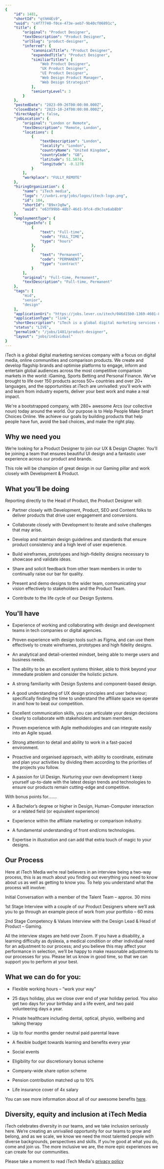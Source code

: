 ```yaml
---
{
	"id": 1481,
	"shortId": "qthH4Es9",
	"uuid": "c4f77740-f0ce-473e-aeb7-9b40cf06891c",
	"title": {
		"original": "Product Designer",
		"textDescription": "Product Designer",
		"urlSlug": "product-designer",
		"inferred": {
			"canonicalTitle": "Product Designer",
			"expandedTitle": "Product Designer",
			"similiarTitles": [
				"Web Product Designer",
				"UX Product Designer",
				"UI Product Designer",
				"Web Design Product Manager",
				"Web Design Strategist"
			],
			"seniortyLevel": 3
		}
	},
	"postedDate": "2023-09-26T00:00:00.000Z",
	"closedDate": "2023-10-24T00:00:00.000Z",
	"directApply": false,
	"jobLocation": {
		"original": "London or Remote",
		"textDescription": "Remote, London",
		"locations": [
			{
				"textDescription": "London",
				"locality": "London",
				"countryName": "United Kingdom",
				"countryCode": "GB",
				"latitude": 51.5074,
				"longitude": -0.1278
			}
		],
		"workplace": "FULLY_REMOTE"
	},
	"hiringOrganization": {
		"name": "iTech media",
		"logo": "//uxbri.org/jobs/logos/itech-logo.png",
		"id": 104,
		"shortId": "B9xrJq0w",
		"uuid": "e63f99bb-48b7-46d1-9fc4-d9c7ce6ab8b9"
	},
	"employmentType": {
		"typeInfo": [
			{
				"text": "Full-time",
				"code": "FULL_TIME",
				"type": "hours"
			},
			{
				"text": "Permanent",
				"code": "PERMANENT",
				"type": "contract"
			}
		],
		"original": "Full-time, Permanent",
		"textDescription": "Full-time, Permanent"
	},
	"tags": [
		"mid",
		"senior",
		"design"
	],
	"applicationUri": "https://jobs.lever.co/itech/046d15b0-1369-4601-8c4c-f2b59cf52b4a/apply",
	"applicationType": "link",
	"shortDescription": "iTech is a global digital marketing services company with a focus on digital media, online communities and comparison products. We create and develop flagship brands and optimise platforms to engage,",
	"status": "LIVE",
	"permalink": "/jobs/1481/product-designer",
	"layout": "jobs/individual"
}
---
```

<p>iTech is a global digital marketing services&nbsp;company with a focus on digital media, online communities and comparison products. We create and develop flagship brands&nbsp;and&nbsp;optimise platforms to engage, inform and entertain global audiences across the most competitive comparison markets in the world: iGaming, Sports Betting and Personal Finance. We've brought to life&nbsp;over 150 products across 50+ countries and over 20+ languages, and the opportunities at iTech are unrivalled: you'll work with and learn from industry experts, deliver your best work and make a real impact.</p><p>We're a bootstrapped company, with 280+ awesome Arcs (our collective noun)&nbsp;today around the world. Our purpose is to Help People Make Smart Choices Online. We achieve our goals by building products that help people&nbsp;have fun, avoid the bad choices, and make the right play.</p><h2>Why we need you</h2><p>We’re looking for a Product Designer to join our UX &amp; Design Chapter. You’ll be joining a team that ensures beautiful UI design and a fantastic user experience across our product and brands.</p><p>This role will be champion of great design in our Gaming pillar and work closely with Development &amp; Product.</p><h2>What you’ll be doing</h2><p>Reporting directly to the Head of Product, the Product Designer will:</p><ul><li><p>Partner closely with Development, Product, SEO and Content folks to deliver products that drive user engagement and conversions.</p></li><li><p>Collaborate closely with Development to iterate and solve challenges that may arise.</p></li><li><p>Develop and maintain design guidelines and standards that ensure product consistency and a high level of user experience.</p></li><li><p>Build wireframes, prototypes and high-fidelity designs necessary to showcase and validate ideas.</p></li><li><p>Share and solicit feedback from other team members in order to continually raise our bar for quality.</p></li><li><p>Present and demo designs to the wider team, communicating your vision effectively to stakeholders and the Product Team.</p></li><li><p>Contribute to the life cycle of our Design Systems.</p></li></ul><h2>You'll have</h2><ul><li><p>Experience of working and collaborating with design and development teams in tech companies or digital agencies.</p></li><li><p>Proven experience with design tools such as Figma, and can use them effectively to create wireframes, prototypes and high fidelity designs.</p></li><li><p>An analytical and detail-oriented mindset, being able to merge users and business needs.</p></li><li><p>The ability to be an excellent systems thinker, able to think beyond your immediate problem and consider the holistic picture.</p></li><li><p>A strong familiarity with Design Systems and component-based design.</p></li><li><p>A good understanding of UX design principles and user behaviour; specifically finding the time to understand the affiliate space we operate in and how to beat our competition.</p></li><li><p>Excellent communication skills, you can articulate your design decisions clearly to collaborate with stakeholders and team members.</p></li><li><p>Proven experience with Agile methodologies and can integrate easily into an Agile squad.</p></li><li><p>Strong attention to detail and ability to work in a fast-paced environment.</p></li><li><p>Proactive and organised approach, with ability to coordinate, estimate and plan your activities by dividing them according to the priorities of the projects you follow.</p></li><li><p>A passion for UI Design. Nurturing your own development t keep yourself up-to-date with the latest design trends and technologies to ensure our products remain cutting-edge and competitive.</p></li></ul><p>With bonus points for…….</p><ul><li><p>A Bachelor’s degree or higher in Design, Human-Computer interaction or a related field (or equivalent experience)</p></li><li><p>Experience within the affiliate marketing or comparison industry.</p></li><li><p>A fundamental understanding of front end/cms technologies.</p></li><li><p>Expertise in illustration and can add that extra touch of magic to your designs.</p></li></ul><h2>Our Process</h2><p>Here at iTech Media we’re real believers in an interview being a two-way process, this is as much about you finding out everything you need to know about us as well as getting to know you. To help you understand what the process will involve:</p><p>Initial Conversation with a member of the Talent Team – approx. 30 mins</p><p>1st Stage Interview with a couple of our Product Designers where we’ll ask you to go through an example piece of work from your portfolio – 60 mins</p><p>2nd Stage Competency &amp; Values Interview with the Design Lead &amp; Head of Product – Gaming.</p><p>All the interview stages are held over Zoom. If you have a disability, a learning difficulty as dyslexia, a medical condition or other individual need for an adjustment to our process; and you believe this may affect your performance in selection, we’ll be happy to make reasonable adjustments to our processes for you. Please let us know in good time, so that we can support you to perform at your best.</p><h2>What we can do for you:</h2><ul><li><p>Flexible working hours – “work your way”</p></li><li><p>25 days holiday, plus we close over end of year holiday period. You also get two days for your birthday and a life event, and two paid volunteering days a year.</p></li><li><p>Private healthcare including dental, optical, physio, wellbeing and talking therapy</p></li><li><p>Up to four months gender neutral paid parental leave</p></li><li><p>A flexible budget towards learning and benefits every year</p></li><li><p>Social events</p></li><li><p>Eligibility for our discretionary bonus scheme</p></li><li><p>Company-wide share option scheme</p></li><li><p>Pension contribution matched up to 10%</p></li><li><p>Life insurance cover of 4x salary</p></li></ul><p>You can see more information about all of our awesome benefits <a target="_blank" rel="noopener noreferrer nofollow" href="https://www.notion.so/winasone/Our-benefits-UK-6c24e34d47954788a7de3c470beacc65">here</a>.</p><h2>Diversity, equity and inclusion at iTech Media</h2><p>iTech celebrates diversity in our teams, and we take inclusion seriously here. We’re creating an unrivalled opportunity for our teams to grow and belong, and as we scale, we know we need the most talented people with diverse backgrounds, perspectives and skills. If you’re good at what you do, come and join us. The more inclusive we are, the more epic experiences we can create for our communities.</p><p>Please take a moment to read iTech Media's <a target="_blank" rel="noopener noreferrer nofollow" href="http://itech.media/privacy-policy">privacy policy</a></p>
